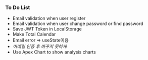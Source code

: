 ### To Do List

- Email validation when user register
- Email validation when user change password or find password
- Save JWT Token in LocalStorage
- Make Total Calendar
- Email error => useState이용
- *이메일 인증 후 바꾸지 못하게*
- Use Apex Chart to show analysis charts